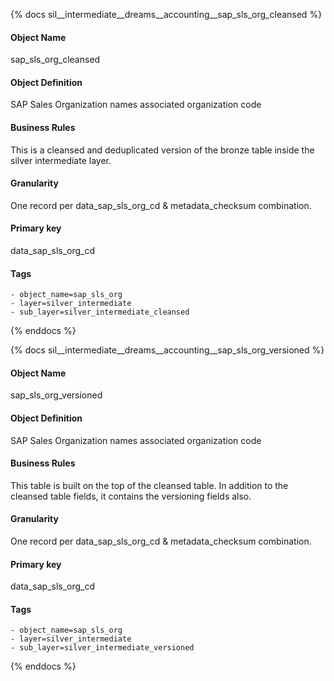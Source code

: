 {% docs sil__intermediate__dreams__accounting__sap_sls_org_cleansed %}

#### Object Name
sap_sls_org_cleansed

#### Object Definition
SAP Sales Organization names associated organization code

#### Business Rules
This is a cleansed and deduplicated version of the bronze table inside the silver intermediate layer.

#### Granularity
One record per data_sap_sls_org_cd & metadata_checksum combination.

#### Primary key
data_sap_sls_org_cd

#### Tags
    - object_name=sap_sls_org
    - layer=silver_intermediate
    - sub_layer=silver_intermediate_cleansed

{% enddocs %}

{% docs sil__intermediate__dreams__accounting__sap_sls_org_versioned %}

#### Object Name
sap_sls_org_versioned

#### Object Definition
SAP Sales Organization names associated organization code

#### Business Rules
This table is built on the top of the cleansed table. In addition to the cleansed table fields, it contains the versioning fields also.

#### Granularity
One record per data_sap_sls_org_cd & metadata_checksum combination.

#### Primary key
data_sap_sls_org_cd

#### Tags
    - object_name=sap_sls_org
    - layer=silver_intermediate
    - sub_layer=silver_intermediate_versioned

{% enddocs %}
